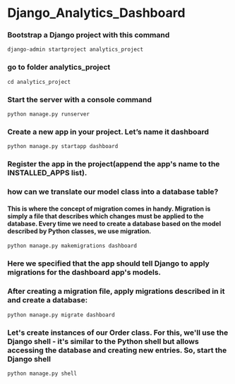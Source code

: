 # Django_Analytics_Dashboard

### Bootstrap a Django project with this command

    django-admin startproject analytics_project

### go to folder analytics_project

    cd analytics_project

### Start the server with a console command

    python manage.py runserver

### Create a new app in your project. Let’s name it dashboard

    python manage.py startapp dashboard

### Register the app in the project(append the app's name to the INSTALLED_APPS list).

### how can we translate our model class into a database table?

#### This is where the concept of migration comes in handy. Migration is simply a file that describes which changes must be applied to the database. Every time we need to create a database based on the model described by Python classes, we use migration.

    python manage.py makemigrations dashboard

### Here we specified that the app should tell Django to apply migrations for the dashboard app's models.

### After creating a migration file, apply migrations described in it and create a database:

    python manage.py migrate dashboard

### Let's create instances of our Order class. For this, we'll use the Django shell - it's similar to the Python shell but allows accessing the database and creating new entries. So, start the Django shell

    python manage.py shell